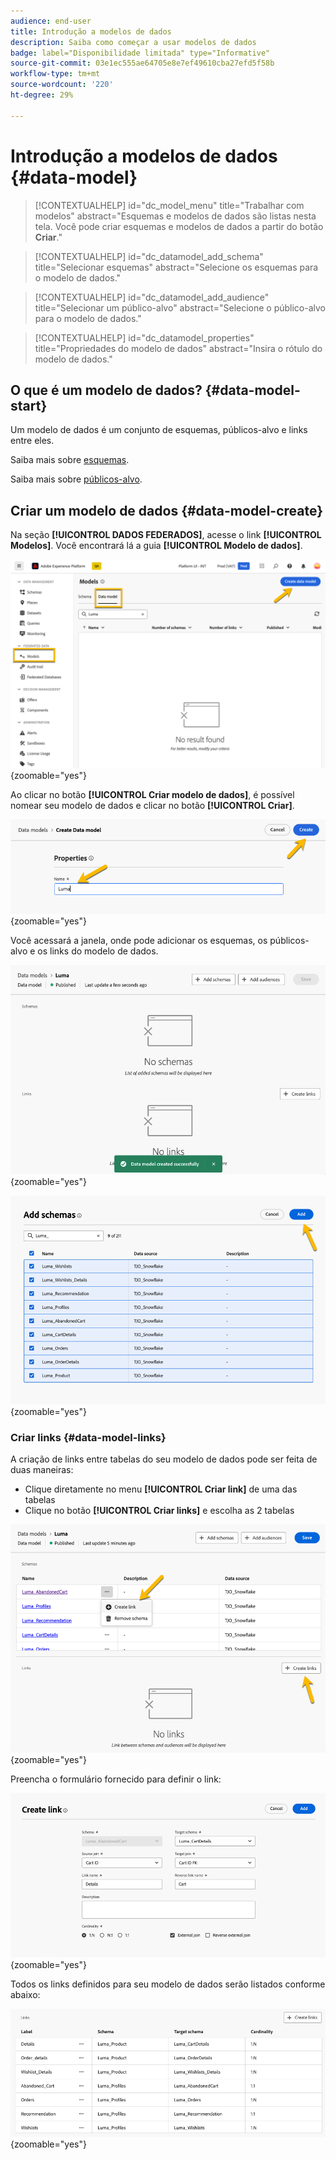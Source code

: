 ```yaml
---
audience: end-user
title: Introdução a modelos de dados
description: Saiba como começar a usar modelos de dados
badge: label="Disponibilidade limitada" type="Informative"
source-git-commit: 03e1ec555ae64705e8e7ef49610cba27efd5f58b
workflow-type: tm+mt
source-wordcount: '220'
ht-degree: 29%

---
```


# Introdução a modelos de dados {#data-model}


>[!CONTEXTUALHELP]
>id="dc_model_menu"
>title="Trabalhar com modelos"
>abstract="Esquemas e modelos de dados são listas nesta tela. Você pode criar esquemas e modelos de dados a partir do botão **Criar**."

>[!CONTEXTUALHELP]
>id="dc_datamodel_add_schema"
>title="Selecionar esquemas"
>abstract="Selecione os esquemas para o modelo de dados."


>[!CONTEXTUALHELP]
>id="dc_datamodel_add_audience"
>title="Selecionar um público-alvo"
>abstract="Selecione o público-alvo para o modelo de dados."

>[!CONTEXTUALHELP]
>id="dc_datamodel_properties"
>title="Propriedades do modelo de dados"
>abstract="Insira o rótulo do modelo de dados."


## O que é um modelo de dados? {#data-model-start}

Um modelo de dados é um conjunto de esquemas, públicos-alvo e links entre eles.

Saiba mais sobre [esquemas](../customer/schemas.md#schema-start).

Saiba mais sobre [públicos-alvo](../start/audiences.md).

## Criar um modelo de dados {#data-model-create}

Na seção **[!UICONTROL DADOS FEDERADOS]**, acesse o link **[!UICONTROL Modelos]**. Você encontrará lá a guia **[!UICONTROL Modelo de dados]**.

![](assets/datamodel_create.png){zoomable="yes"}

Ao clicar no botão **[!UICONTROL Criar modelo de dados]**, é possível nomear seu modelo de dados e clicar no botão **[!UICONTROL Criar]**.

![](assets/datamodel_name.png){zoomable="yes"}

Você acessará a janela, onde pode adicionar os esquemas, os públicos-alvo e os links do modelo de dados.

![](assets/datamodel_created.png){zoomable="yes"}

![](assets/datamodel_schemas.png){zoomable="yes"}

### Criar links {#data-model-links}

A criação de links entre tabelas do seu modelo de dados pode ser feita de duas maneiras:
- Clique diretamente no menu **[!UICONTROL Criar link]** de uma das tabelas
- Clique no botão **[!UICONTROL Criar links]** e escolha as 2 tabelas

![](assets/datamodel_createlinks.png){zoomable="yes"}

Preencha o formulário fornecido para definir o link:

![](assets/datamodel_link.png){zoomable="yes"}

Todos os links definidos para seu modelo de dados serão listados conforme abaixo:

![](assets/datamodel_alllinks.png){zoomable="yes"}